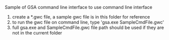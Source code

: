 Sample of GSA command line interface
to use command line interface
1. create a *.gwc file, a sample gwc file is in this folder for reference
2. to run the gwc file on command line, type 'gsa.exe SampleCmdFile.gwc'
3. full gsa.exe and SampleCmdFile.gwc file path should be used if they are not in the current folder
	